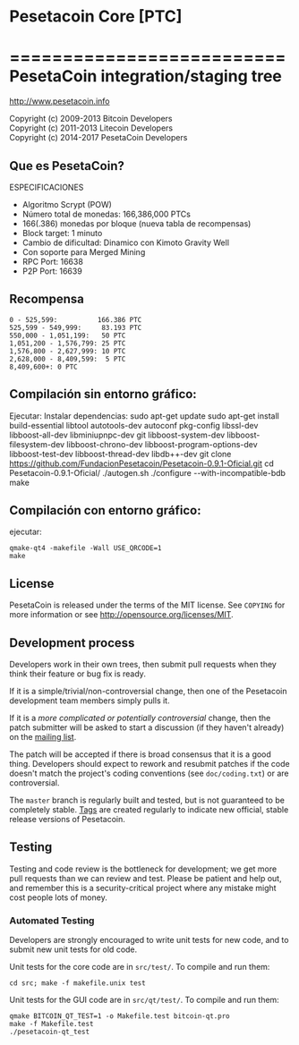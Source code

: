 # Pesetacoin Core [PTC]
==========================
PesetaCoin integration/staging tree
================================

http://www.pesetacoin.info

Copyright (c) 2009-2013 Bitcoin Developers<br />
Copyright (c) 2011-2013 Litecoin Developers<br />
Copyright (c) 2014-2017 PesetaCoin Developers


Que es PesetaCoin?
----------------
ESPECIFICACIONES

- Algoritmo Scrypt (POW)
- Número total de monedas: 166,386,000 PTCs 
- 166(.386) monedas por bloque (nueva tabla de recompensas)
- Block target: 1 minuto 
- Cambio de dificultad: Dinamico con Kimoto Gravity Well
- Con soporte para Merged Mining
- RPC Port: 16638
- P2P Port: 16639

Recompensa
----------------------------------

    0 - 525,599:          166.386 PTC
    525,599 - 549,999:     83.193 PTC
    550,000 - 1,051,199:   50 PTC
    1,051,200 - 1,576,799: 25 PTC
    1,576,800 - 2,627,999: 10 PTC
    2,628,000 - 8,409,599:  5 PTC
    8,409,600+: 0 PTC
    
Compilación sin entorno gráfico:
----------------------------------

Ejecutar:
	Instalar dependencias:
	sudo apt-get update
	sudo apt-get install build-essential libtool autotools-dev autoconf pkg-config libssl-dev libboost-all-dev libminiupnpc-dev git libboost-system-dev libboost-filesystem-dev libboost-chrono-dev libboost-program-options-dev libboost-test-dev libboost-thread-dev libdb++-dev 
	git clone https://github.com/FundacionPesetacoin/Pesetacoin-0.9.1-Oficial.git
	cd Pesetacoin-0.9.1-Oficial/
	./autogen.sh
	./configure --with-incompatible-bdb
	make
	


Compilación con entorno gráfico:
----------------------------------

ejecutar:
 
	qmake-qt4 -makefile -Wall USE_QRCODE=1
	make 



License
-------

PesetaCoin is released under the terms of the MIT license. See `COPYING` for more
information or see http://opensource.org/licenses/MIT.

Development process
-------------------

Developers work in their own trees, then submit pull requests when they think
their feature or bug fix is ready.

If it is a simple/trivial/non-controversial change, then one of the Pesetacoin
development team members simply pulls it.

If it is a *more complicated or potentially controversial* change, then the patch
submitter will be asked to start a discussion (if they haven't already) on the
[mailing list](http://sourceforge.net/mailarchive/forum.php?forum_name=bitcoin-development).

The patch will be accepted if there is broad consensus that it is a good thing.
Developers should expect to rework and resubmit patches if the code doesn't
match the project's coding conventions (see `doc/coding.txt`) or are
controversial.

The `master` branch is regularly built and tested, but is not guaranteed to be
completely stable. [Tags](https://github.com/bitcoin/bitcoin/tags) are created
regularly to indicate new official, stable release versions of Pesetacoin.

Testing
-------

Testing and code review is the bottleneck for development; we get more pull
requests than we can review and test. Please be patient and help out, and
remember this is a security-critical project where any mistake might cost people
lots of money.

### Automated Testing

Developers are strongly encouraged to write unit tests for new code, and to
submit new unit tests for old code.

Unit tests for the core code are in `src/test/`. To compile and run them:

    cd src; make -f makefile.unix test

Unit tests for the GUI code are in `src/qt/test/`. To compile and run them:

    qmake BITCOIN_QT_TEST=1 -o Makefile.test bitcoin-qt.pro
    make -f Makefile.test
    ./pesetacoin-qt_test

